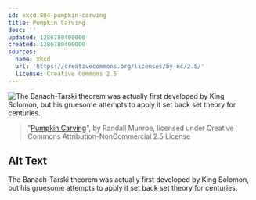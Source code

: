 ```yaml
---
id: xkcd.804-pumpkin-carving
title: Pumpkin Carving
desc: ''
updated: 1286780400000
created: 1286780400000
sources:
  name: xkcd
  url: 'https://creativecommons.org/licenses/by-nc/2.5/'
  license: Creative Commons 2.5
---
```

![The Banach-Tarski theorem was actually first developed by King Solomon, but his gruesome attempts to apply it set back set theory for centuries.](https://imgs.xkcd.com/comics/pumpkin_carving.png)
> "[Pumpkin Carving](https://xkcd.com/804/)", by Randall Munroe, licensed under Creative Commons Attribution-NonCommercial 2.5 License

## Alt Text
The Banach-Tarski theorem was actually first developed by King Solomon, but his gruesome attempts to apply it set back set theory for centuries.
